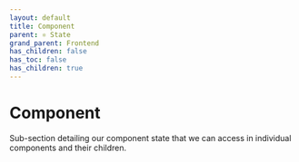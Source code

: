 ```yaml
---
layout: default
title: Component
parent: ⚛️ State
grand_parent: Frontend
has_children: false
has_toc: false
has_children: true
---
```


# Component

Sub-section detailing our component state that we can access in individual components and their children.
